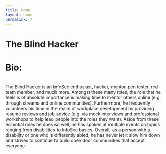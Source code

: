 ```yaml
---
title: Home
layout: home
permalink: /
---
```


# The Blind Hacker

# Bio:  
<br />  
The Blind Hacker is an InfoSec enthusiast, hacker, mentor, pen tester, red team member, and much more. Amongst these many roles, the role that he feels is of absolute importance is making time to mentor others online (e.g. through streams and online communities). Furthermore, he frequently volunteers his time in the realm of workplace development by providing resume reviews and job advice (e.g. via mock interviews and professional workshops to help lead people into the roles they want). Aside from these essential roles he does so well, he has spoken at multiple events on topics ranging from disabilities to InfoSec basics. Overall, as a person with a disability or one who is differently abled, he has never let it slow him down and strives to continue to build open door communities that accept everyone.
